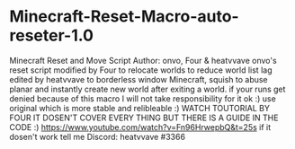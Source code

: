 # Minecraft-Reset-Macro-auto-reseter-1.0
Minecraft Reset and Move Script 
Author: onvo, Four & heatvvave 
onvo's reset script 
modified by Four to relocate worlds to reduce world list lag 
edited by heatvvave to borderless window Minecraft, squish to abuse planar and instantly create new world after exiting a world. 
if your runs get denied because of this macro I will not take responsibility for it ok :) 
use original which is more stable and relibleable :)
WATCH TOUTORIAL BY FOUR IT DOSEN'T COVER EVERY THING BUT THERE IS A GUIDE IN THE CODE :) https://www.youtube.com/watch?v=Fn96HrwepbQ&t=25s
if it dosen't work tell me 
Discord: heatvvave #3366
